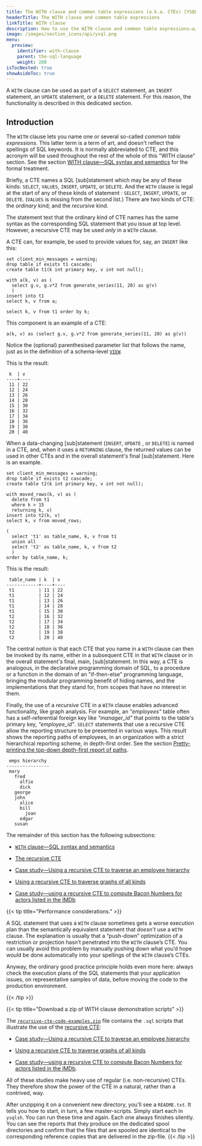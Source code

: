 ```yaml
---
title: The WITH clause and common table expressions (a.k.a. CTEs) [YSQL]
headerTitle: The WITH clause and common table expressions
linkTitle: WITH clause
description: How to use the WITH clause and common table expressions—a/k/a/ CTEs
image: /images/section_icons/api/ysql.png
menu:
  preview:
    identifier: with-clause
    parent: the-sql-language
    weight: 200
isTocNested: true
showAsideToc: true
---
```


A `WITH` clause can be used as part of a `SELECT` statement, an `INSERT` statement, an `UPDATE` statement, or a `DELETE` statement. For this reason, the functionality is described in this dedicated section.

## Introduction

The `WITH` clause lets you name one or several so-called _common table expressions_. This latter term is a term of art, and doesn't reflect the spellings of SQL keywords. It is normally abbreviated to CTE, and this acronym will be used throughout the rest of the whole of this "WITH clause" section. See the section [WITH clause—SQL syntax and semantics](./with-clause-syntax-semantics) for the formal treatment.

Briefly, a CTE names a SQL [sub]statement which may be any of these kinds: `SELECT`, `VALUES`, `INSERT`, `UPDATE`, or `DELETE`. And the `WITH` clause is legal at the start of any of these kinds of statement : `SELECT`, `INSERT`, `UPDATE`, or `DELETE`. (`VALUES` is missing from the second list.) There are two kinds of CTE: the _ordinary_ kind; and the _recursive_ kind.

The statement text that the ordinary kind of CTE names has the same syntax as the corresponding SQL statement that you issue at top level. However, a recursive CTE may be used _only_ in a `WITH` clause.

A CTE can, for example, be used to provide values for, say, an `INSERT` like this:

```plpgsql
set client_min_messages = warning;
drop table if exists t1 cascade;
create table t1(k int primary key, v int not null);

with a(k, v) as (
  select g.v, g.v*2 from generate_series(11, 20) as g(v)
  )
insert into t1
select k, v from a;

select k, v from t1 order by k;
```

This component is an example of a CTE:

```
a(k, v) as (select g.v, g.v*2 from generate_series(11, 20) as g(v))
```

Notice the (optional) parenthesised parameter list that follows the name, just as in the definition of a schema-level [`VIEW`](../statements/ddl_create_view).

This is the result:

```
 k  | v
----+----
 11 | 22
 12 | 24
 13 | 26
 14 | 28
 15 | 30
 16 | 32
 17 | 34
 18 | 36
 19 | 38
 20 | 40
```

When a data-changing [sub]statement (`INSERT`, `UPDATE` , or `DELETE`) is named in a CTE, and, when it uses a `RETURNING` clause, the returned values can be used in other CTEs and in the overall statement's final [sub]statement. Here is an example.

```plpgsql
set client_min_messages = warning;
drop table if exists t2 cascade;
create table t2(k int primary key, v int not null);

with moved_rows(k, v) as (
  delete from t1
  where k > 15
  returning k, v)
insert into t2(k, v)
select k, v from moved_rows;

(
  select 't1' as table_name, k, v from t1
  union all
  select 't2' as table_name, k, v from t2
  )
order by table_name, k;
```

This is the result:

```
 table_name | k  | v
------------+----+----
 t1         | 11 | 22
 t1         | 12 | 24
 t1         | 13 | 26
 t1         | 14 | 28
 t1         | 15 | 30
 t2         | 16 | 32
 t2         | 17 | 34
 t2         | 18 | 36
 t2         | 19 | 38
 t2         | 20 | 40
```

The central notion is that each CTE that you name in a `WITH` clause can then be invoked by its name, either in a subsequent CTE in that `WITH` clause or in the overall statement's final, main, [sub]statement. In this way, a CTE is analogous, in the declarative programming domain of SQL, to a procedure or a function in the domain of an "if-then-else" programming language, bringing the modular programming benefit of hiding names, and the implementations that they stand for, from scopes that have no interest in them.

Finally, the use of a _recursive_ CTE in a `WITH` clause enables advanced functionality, like graph analysis. For example, an _"employees"_ table often has a self-referential foreign key like _"manager_id"_ that points to the table's primary key, _"employee_id"_. `SELECT` statements that use a recursive CTE allow the reporting structure to be presented in various ways. This result shows the reporting paths of employees, in an organization with a strict hierarchical reporting scheme, in depth-first order. See the section [Pretty-printing the top-down depth-first report of paths](./emps-hierarchy/#pretty-printing-the-top-down-depth-first-report-of-paths).

```
 emps hierarchy
----------------
 mary
   fred
     alfie
     dick
   george
   john
     alice
     bill
       joan
     edgar
   susan
```

The remainder of this section has the following subsections:

- [`WITH` clause—SQL syntax and semantics](./with-clause-syntax-semantics/)

- [The recursive CTE](./recursive-cte/)

- [Case study—Using a recursive CTE to traverse an employee hierarchy](./emps-hierarchy/)

- [Using a recursive CTE to traverse graphs of all kinds](./traversing-general-graphs/)

- [Case study—using a recursive CTE to compute Bacon Numbers for actors listed in the IMDb](./bacon-numbers/)

{{< tip title="Performance considerations." >}}

A SQL statement that uses a `WITH` clause sometimes gets a worse execution plan than the semantically equivalent statement that _doesn’t_ use a `WITH` clause. The explanation is usually that a “push-down” optimization of a restriction or projection hasn’t penetrated into the `WITH` clause’s CTE. You can usually avoid this problem by manually pushing down what you’d hope would be done automatically into your spellings of the `WITH` clause’s CTEs.

Anyway, the ordinary good practice principle holds even more here: always check the execution plans of the SQL statements that your application issues, on representative samples of data, before moving the code to the production environment.

{{< /tip >}}

{{< tip title="Download a zip of WITH clause demonstration scripts" >}}

The [`recursive-cte-code-examples.zip`](https://raw.githubusercontent.com/yugabyte/yugabyte-db/master/sample/recursive-cte-code-examples/recursive-cte-code-examples.zip) file contains the `.sql` scripts that illustrate the use of the [recursive CTE](./recursive-cte/):

- [Case study—Using a recursive CTE to traverse an employee hierarchy](./emps-hierarchy/)

- [Using a recursive CTE to traverse graphs of all kinds](./traversing-general-graphs/)

- [Case study—using a recursive CTE to compute Bacon Numbers for actors listed in the IMDb](./bacon-numbers/).

All of these studies make heavy use of regular (i.e. non-recursive) CTEs. They therefore show the power of the CTE in a natural, rather than a contrived, way.

After unzipping it on a convenient new directory, you'll see a `README.txt`.  It tells you how to start, in turn, a few master-scripts. Simply start each in `ysqlsh`. You can run these time and again. Each one always finishes silently. You can see the reports that they produce on the dedicated spool directories and confirm that the files that are spooled are identical to the corresponding reference copies that are delivered in the zip-file.
{{< /tip >}}


